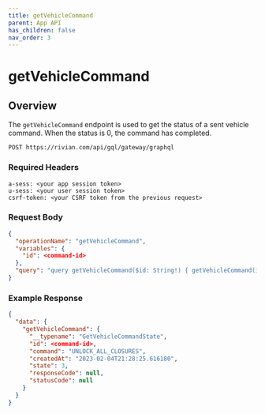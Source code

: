 ```yaml
---
title: getVehicleCommand
parent: App API
has_children: false
nav_order: 3
---
```


# getVehicleCommand

## Overview

The `getVehicleCommand` endpoint is used to get the status of a sent vehicle command. When the status is 0, the command has completed.

`POST https://rivian.com/api/gql/gateway/graphql`

### Required Headers

```text
a-sess: <your app session token>
u-sess: <your user session token>
csrf-token: <your CSRF token from the previous request>
```

### Request Body

```json
{
  "operationName": "getVehicleCommand",
  "variables": {
    "id": <command-id>
  },
  "query": "query getVehicleCommand($id: String!) { getVehicleCommand(id: $id) { __typename id command createdAt state responseCode statusCode } }"
}
```

### Example Response

```json
{
  "data": {
    "getVehicleCommand": {
      "__typename": "GetVehicleCommandState",
      "id": <command-id>,
      "command": "UNLOCK_ALL_CLOSURES",
      "createdAt": "2023-02-04T21:28:25.616180",
      "state": 3,
      "responseCode": null,
      "statusCode": null
    }
  }
}
```
